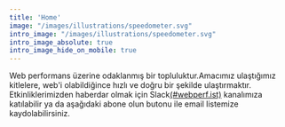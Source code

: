 ```yaml
---
title: 'Home'
image: "/images/illustrations/speedometer.svg"
intro_image: "/images/illustrations/speedometer.svg"
intro_image_absolute: true
intro_image_hide_on_mobile: true
---
```



Web performans üzerine odaklanmış bir topluluktur.Amacımız ulaştığımız kitlelere, web'i olabildiğince hızlı ve doğru bir şekilde ulaştırmaktır. Etkinliklerimizden haberdar olmak için Slack[(#webperf.ist)](https://join.slack.com/t/webperfist/shared_invite/zt-uyzvfm1u-F8WSFjDmfeWWpsuUrsX5tQ)  kanalımıza katılabilir ya da aşağıdaki abone olun butonu ile email listemize kaydolabilirsiniz.





